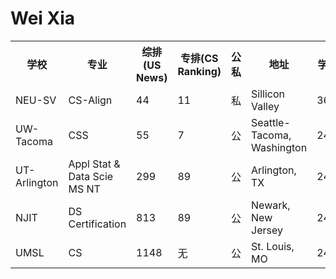 # Wei Xia
<table>
  <tr>
    <th>学校</th>
    <th>专业</th>
    <th>综排(US News)</th>
    <th>专排(CS Ranking)</th>
    <th>公私</th>
    <th>地址</th>
    <th>学制</th>
    <th>学费/年</th>
    <th>生活费/年</th>
    <th>合计/年</th>
    <th>总计（USD）</th>
    <th>总计（RMB）</th>
  </tr>
  <tr>
    <td>NEU-SV</td>
    <td>CS-Align</td>
    <td>44</td>
    <td>11</td>
    <td>私</td>
    <td>Sillicon Valley</td>
    <td>36m</td>
    <td>25005</td>
    <td>27,861</td>
    <td>52,866</td>
    <td>158,598</td>
    <td>1,110,186</td>
  </tr>
  <tr>
    <td>UW-Tacoma</td>
    <td>CSS</td>
    <td>55</td>
    <td>7</td>
    <td>公</td>
    <td>Seattle-Tacoma, Washington</td>
    <td>24m</td>
    <td>23,780</td>
    <td>19,308</td>
    <td>43,088</td>
    <td>86,176</td>
    <td>603,232</td>
  </tr>
  <tr>
    <td>UT-Arlington</td>
    <td>Appl Stat &amp; Data Scie MS NT</td>
    <td>299</td>
    <td>89</td>
    <td>公</td>
    <td>Arlington, TX</td>
    <td>24m</td>
    <td>23,838</td>
    <td>14,621</td>
    <td>38,459</td>
    <td>76,918</td>
    <td>538,426</td>
  </tr>
  <tr>
    <td>NJIT</td>
    <td>DS Certification</td>
    <td>813</td>
    <td>89</td>
    <td>公</td>
    <td>Newark, New Jersey</td>
    <td>24m</td>
    <td>34,260</td>
    <td>23,628</td>
    <td>57,888</td>
    <td>81,516</td>
    <td>570,612</td>
  </tr>
    <tr>
    <td>UMSL</td>
    <td>CS</td>
    <td>1148</td>
    <td>无</td>
    <td>公</td>
    <td>St. Louis, MO</td>
    <td>24m</td>
    <td>26,900</td>
    <td>16,170</td>
    <td>43,070</td>
    <td>86,140</td>
    <td>602,980</td>
  </tr>
</table>
